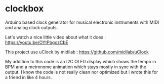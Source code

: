 # clockbox
Arduino based clock generator for musical electronic instruments with MIDI and analog clock outputs.

Let's watch a nice little video about what it does : https://youtu.be/OYtPbgozCbE

This project use uClock by midilab : https://github.com/midilab/uClock

My addition to this code is an I2C OLED display which shows the tempo in BPM and a metronome animation which stays mostly in sync with the output. I know the code is not really clean nor optimized but I wrote this for a friend in like 4 hours.
